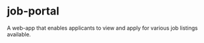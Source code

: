 # job-portal
A web-app that enables applicants to view and apply for various job listings available.